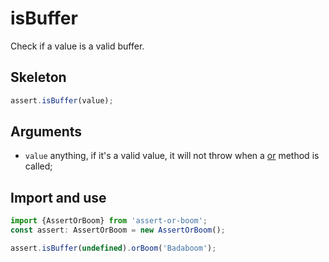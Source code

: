 # isBuffer

Check if a value is a valid buffer.

## Skeleton

```ts
assert.isBuffer(value);
```

## Arguments

- `value` anything, if it's a valid value, it will not throw when a [or](../or.md) method is called;

## Import and use

```ts
import {AssertOrBoom} from 'assert-or-boom';
const assert: AssertOrBoom = new AssertOrBoom();

assert.isBuffer(undefined).orBoom('Badaboom');
```
